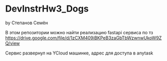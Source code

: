 # DevInstrHw3_Dogs

by Степанов Семён

В этом репозитории можно найти реализацию fastapi сервиса по тз https://drive.google.com/file/d/1zCXM409iBKPeB3zaGbTbWzwnwUkoW9ZQ/view

Сервис развернул на YCloud машинке, адрес для доступа в anytask
